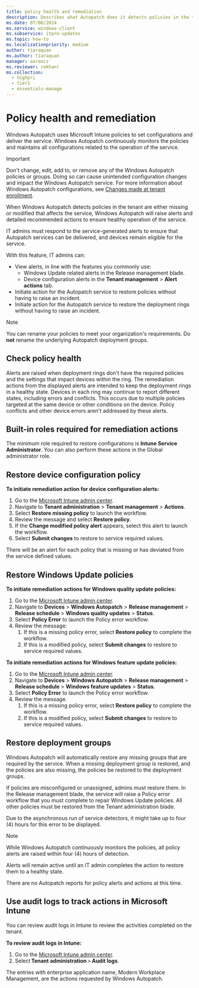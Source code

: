 ```yaml
---
title: policy health and remediation
description: Describes what Autopatch does it detects policies in the tenant are either missing or modified to states that affect the service
ms.date: 07/08/2024
ms.service: windows-client
ms.subservice: itpro-updates
ms.topic: how-to
ms.localizationpriority: medium
author: tiaraquan
ms.author: tiaraquan
manager: aaroncz
ms.reviewer: rekhanr
ms.collection:
  - highpri
  - tier1
  - essentials-manage
---
```


# Policy health and remediation

Windows Autopatch uses Microsoft Intune policies to set configurations and deliver the service. Windows Autopatch continuously monitors the policies and maintains all configurations related to the operation of the service.

> [!IMPORTANT]
> Don't change, edit, add to, or remove any of the Windows Autopatch policies or groups. Doing so can cause unintended configuration changes and impact the Windows Autopatch service. For more information about Windows Autopatch configurations, see [Changes made at tenant enrollment](../references/windows-autopatch-changes-to-tenant.md).

When Windows Autopatch detects policies in the tenant are either missing or modified that affects the service, Windows Autopatch will raise alerts and detailed recommended actions to ensure healthy operation of the service.

IT admins must respond to the service-generated alerts to ensure that Autopatch services can be delivered, and devices remain eligible for the service.

With this feature, IT admins can:

- View alerts, in line with the features you commonly use:
    - Windows Update related alerts in the Release management blade.
    - Device configuration alerts in the **Tenant management** > **Alert actions** tab.
- Initiate action for the Autopatch service to restore policies without having to raise an incident.
- Initiate action for the Autopatch service to restore the deployment rings without having to raise an incident.

> [!NOTE]
> You can rename your policies to meet your organization's requirements. Do **not** rename the underlying Autopatch deployment groups.

## Check policy health

Alerts are raised when deployment rings don't have the required policies and the settings that impact devices within the ring. The remediation actions from the displayed alerts are intended to keep the deployment rings in a healthy state. Devices in each ring may continue to report different states, including errors and conflicts. This occurs due to multiple policies targeted at the same device or other conditions on the device. Policy conflicts and other device errors aren't addressed by these alerts.

## Built-in roles required for remediation actions

The minimum role required to restore configurations is **Intune Service Administrator**. You can also perform these actions in the Global administrator role.

## Restore device configuration policy

**To initiate remediation action for device configuration alerts:**

1. Go to the [Microsoft Intune admin center](https://go.microsoft.com/fwlink/?linkid=2109431).
1. Navigate to **Tenant administration** > **Tenant management** > **Actions**.
1. Select **Restore missing policy** to launch the workflow.
1. Review the message and select **Restore policy**.
1. If the **Change modified policy alert** appears, select this alert to launch the workflow.
1. Select **Submit changes** to restore to service required values.

There will be an alert for each policy that is missing or has deviated from the service defined values.

## Restore Windows Update policies

**To initiate remediation actions for Windows quality update policies:**

1. Go to the [Microsoft Intune admin center](https://go.microsoft.com/fwlink/?linkid=2109431).
1. Navigate to **Devices** > **Windows Autopatch** > **Release management** > **Release schedule** > **Windows quality updates** > **Status**.
1. Select **Policy Error** to launch the Policy error workflow.
1. Review the message:
    1. If this is a missing policy error, select **Restore policy** to complete the workflow.
    2. If this is a modified policy, select **Submit changes** to restore to service required values.

**To initiate remediation actions for Windows feature update policies:**

1. Go to the [Microsoft Intune admin center](https://go.microsoft.com/fwlink/?linkid=2109431).
1. Navigate to **Devices** > **Windows Autopatch** > **Release management** > **Release schedule** > **Windows feature updates** > **Status**.
1. Select **Policy Error** to launch the Policy error workflow.
1. Review the message.
    1. If this is a missing policy error, select **Restore policy** to complete the workflow.
    2. If this is a modified policy, select **Submit changes** to restore to service required values.

## Restore deployment groups

Windows Autopatch will automatically restore any missing groups that are required by the service. When a missing deployment group is restored, and the policies are also missing, the policies be restored to the deployment groups.

If policies are misconfigured or unassigned, admins must restore them. In the Release management blade, the service will raise a Policy error workflow that you must complete to repair Windows Update policies. All other policies must be restored from the Tenant administration blade.

Due to the asynchronous run of service detectors, it might take up to four (4) hours for this error to be displayed.

> [!NOTE]
> While Windows Autopatch continuously monitors the policies, all policy alerts are raised within four (4) hours of detection.<p>Alerts will remain active until an IT admin completes the action to restore them to a healthy state.</p><p>There are no Autopatch reports for policy alerts and actions at this time.</p>

## Use audit logs to track actions in Microsoft Intune

You can review audit logs in Intune to review the activities completed on the tenant.

**To review audit logs in Intune:**

1. Go to the [Microsoft Intune admin center](https://go.microsoft.com/fwlink/?linkid=2109431).
1. Select **Tenant administration** > **Audit logs**.

The entries with enterprise application name, Modern Workplace Management, are the actions requested by Windows Autopatch.
